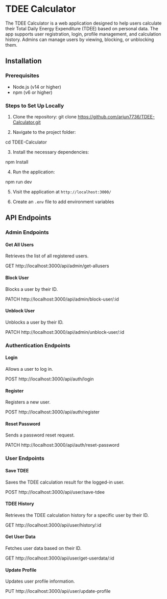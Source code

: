 # TDEE Calculator

The TDEE Calculator is a web application designed to help users calculate their Total Daily Energy Expenditure (TDEE) based on personal data. The app supports user registration, login, profile management, and calculation history. Admins can manage users by viewing, blocking, or unblocking them.

## Installation

### Prerequisites

- Node.js (v14 or higher)
- npm (v6 or higher)

### Steps to Set Up Locally

1. Clone the repository:
git clone https://github.com/arjun7736/TDEE-Calculator.git

2. Navigate to the project folder:

cd TDEE-Calculator

3. Install the necessary dependencies:

npm Install

4. Run the application:

npm run dev


5. Visit the application at `http://localhost:3000/`

6. Create an `.env` file to add environment variables

## API Endpoints

### Admin Endpoints

#### Get All Users
Retrieves the list of all registered users.

GET http://localhost:3000/api/admin/get-allusers


#### Block User
Blocks a user by their ID.

PATCH http://localhost:3000/api/admin/block-user/:id


#### Unblock User
Unblocks a user by their ID.

PATCH http://localhost:3000/api/admin/unblock-user/:id


### Authentication Endpoints

#### Login
Allows a user to log in.

POST http://localhost:3000/api/auth/login


#### Register
Registers a new user.

POST http://localhost:3000/api/auth/register


#### Reset Password
Sends a password reset request.

PATCH http://localhost:3000/api/auth/reset-password


### User Endpoints

#### Save TDEE
Saves the TDEE calculation result for the logged-in user.

POST http://localhost:3000/api/user/save-tdee


#### TDEE History
Retrieves the TDEE calculation history for a specific user by their ID.

GET http://localhost:3000/api/user/history/:id


#### Get User Data
Fetches user data based on their ID.

GET http://localhost:3000/api/user/get-userdata/:id


#### Update Profile
Updates user profile information.

PUT http://localhost:3000/api/user/update-profile



